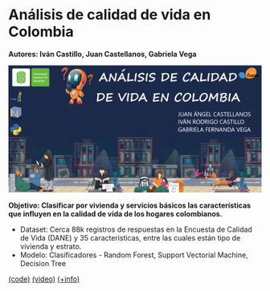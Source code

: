 # Análisis de calidad de vida en Colombia

**Autores: Iván Castillo, Juan Castellanos, Gabriela Vega**



<img src="proyecto/banner.png" width="700px">

**Objetivo: Clasificar por vivienda y servicios básicos las características que influyen en la calidad de vida de los hogares colombianos.**  

- Dataset: Cerca 88k registros de respuestas en la Encuesta de Calidad de Vida (DANE) y 35 caracteristicas, entre las cuales están tipo de vivienda y estrato.
- Modelo: Clasificadores - Random Forest, Support Vectorial Machine, Decision Tree


[(code)](proyecto/ACV_ai_project.ipynb) [(video)](https://youtu.be/zqZ8ipQfqRk) [(+info)](proyecto/presentacion_ACV_ai_project.pdf)

